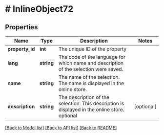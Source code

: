# # InlineObject72

## Properties

Name | Type | Description | Notes
------------ | ------------- | ------------- | -------------
**property_id** | **int** | The unique ID of the property | 
**lang** | **string** | The code of the language for which name and description of the selection were saved. | 
**name** | **string** | The name of the selection. The name is displayed in the online store. | 
**description** | **string** | The description of the selection. This description is displayed in the online store. optional | [optional] 

[[Back to Model list]](../../README.md#documentation-for-models) [[Back to API list]](../../README.md#documentation-for-api-endpoints) [[Back to README]](../../README.md)


